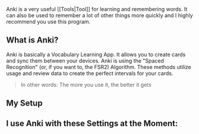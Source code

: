 Anki is a very useful [[Tools|Tool]] for learning and remembering words. It can also be used to remember a lot of other things more quickly and I highly recommend you use this program.
## What is Anki?
Anki is basically a Vocabulary Learning App. It allows you to create cards and sync them between your devices. Anki is using the "Spaced Recognition" (or, if you want to, the FSR2) Algorithm. These methods utilize usage and review data to create the perfect intervals for your cards. 
>In other words: The more you use it, the better it gets
## My Setup
I use Anki with these Settings at the Moment:
- 
